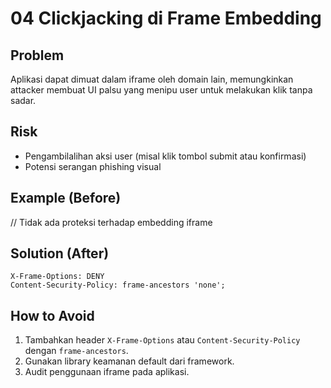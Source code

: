 # 04 Clickjacking di Frame Embedding

## Problem
Aplikasi dapat dimuat dalam iframe oleh domain lain, memungkinkan attacker membuat UI palsu yang menipu user untuk melakukan klik tanpa sadar.

## Risk
- Pengambilalihan aksi user (misal klik tombol submit atau konfirmasi)
- Potensi serangan phishing visual

## Example (Before)
// Tidak ada proteksi terhadap embedding iframe

## Solution (After)
```http
X-Frame-Options: DENY
Content-Security-Policy: frame-ancestors 'none';
```

## How to Avoid
1. Tambahkan header `X-Frame-Options` atau `Content-Security-Policy` dengan `frame-ancestors`.
2. Gunakan library keamanan default dari framework.
3. Audit penggunaan iframe pada aplikasi.
